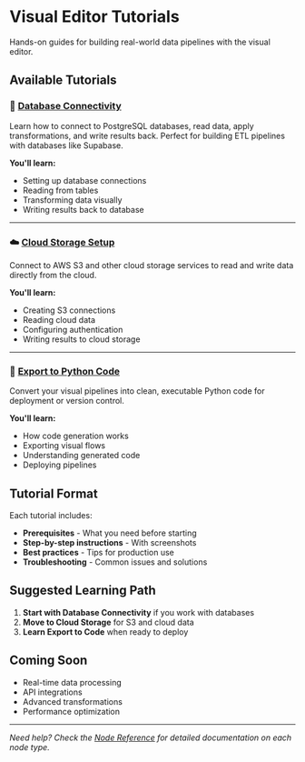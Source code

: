 # Visual Editor Tutorials

Hands-on guides for building real-world data pipelines with the visual editor.

## Available Tutorials

### 🔌 [Database Connectivity](database-connectivity.md)
Learn how to connect to PostgreSQL databases, read data, apply transformations, and write results back. Perfect for building ETL pipelines with databases like Supabase.

**You'll learn:**

- Setting up database connections
- Reading from tables
- Transforming data visually
- Writing results back to database

---

### ☁️ [Cloud Storage Setup](cloud-connections.md)
Connect to AWS S3 and other cloud storage services to read and write data directly from the cloud.

**You'll learn:**

- Creating S3 connections
- Reading cloud data
- Configuring authentication
- Writing results to cloud storage

---

### 🐍 [Export to Python Code](code-generator.md)
Convert your visual pipelines into clean, executable Python code for deployment or version control.

**You'll learn:**
- How code generation works
- Exporting visual flows
- Understanding generated code
- Deploying pipelines

## Tutorial Format

Each tutorial includes:
- **Prerequisites** - What you need before starting
- **Step-by-step instructions** - With screenshots
- **Best practices** - Tips for production use
- **Troubleshooting** - Common issues and solutions

## Suggested Learning Path

1. **Start with Database Connectivity** if you work with databases
2. **Move to Cloud Storage** for S3 and cloud data
3. **Learn Export to Code** when ready to deploy

## Coming Soon

- Real-time data processing
- API integrations
- Advanced transformations
- Performance optimization

---

*Need help? Check the [Node Reference](../nodes/index.md) for detailed documentation on each node type.*